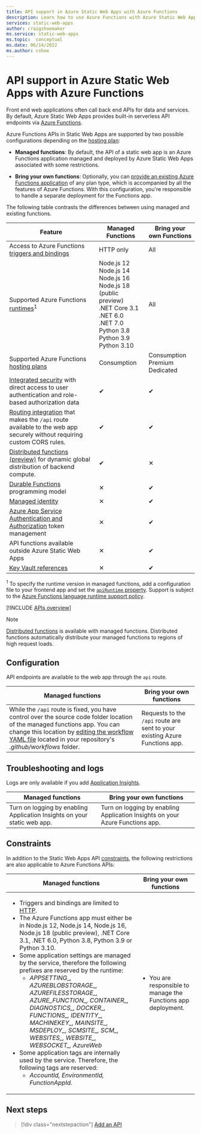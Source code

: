```yaml
---
title: API support in Azure Static Web Apps with Azure Functions
description: Learn how to use Azure Functions with Azure Static Web Apps
services: static-web-apps
author: craigshoemaker
ms.service: static-web-apps
ms.topic:  conceptual
ms.date: 06/14/2022
ms.author: cshoe
---
```


# API support in Azure Static Web Apps with Azure Functions

Front end web applications often call back end APIs for data and services. By default, Azure Static Web Apps provides built-in serverless API endpoints via [Azure Functions](apis-functions.md).

Azure Functions APIs in Static Web Apps are supported by two possible configurations depending on the [hosting plan](plans.md#features):

- **Managed functions**:  By default, the API of a static web app is an Azure Functions application managed and deployed by Azure Static Web Apps associated with some restrictions.

- **Bring your own functions**: Optionally, you can [provide an existing Azure Functions application](functions-bring-your-own.md) of any plan type, which is accompanied by all the features of Azure Functions. With this configuration, you're responsible to handle a separate deployment for the Functions app.

The following table contrasts the differences between using managed and existing functions.

| Feature | Managed Functions | Bring your own Functions |
|---|---|---|
| Access to Azure Functions [triggers and bindings](../azure-functions/functions-triggers-bindings.md#supported-bindings) | HTTP only | All |
| Supported Azure Functions [runtimes](../azure-functions/supported-languages.md#languages-by-runtime-version)<sup>1</sup> | Node.js 12<br>Node.js 14<br>Node.js 16<br>Node.js 18 (public preview)<br>.NET Core 3.1<br>.NET 6.0<br>.NET 7.0<br>Python 3.8<br>Python 3.9<br>Python 3.10 | All |
| Supported Azure Functions [hosting plans](../azure-functions/functions-scale.md) | Consumption | Consumption<br>Premium<br>Dedicated |
| [Integrated security](user-information.md) with direct access to user authentication and role-based authorization data | ✔ | ✔ |
| [Routing integration](./configuration.md?#routes) that makes the `/api` route available to the web app securely without requiring custom CORS rules. | ✔ | ✔ |
| [Distributed functions (preview)](./distributed-functions.md) for dynamic global distribution of backend compute. | ✔ | ✕ |
| [Durable Functions](../azure-functions/durable/durable-functions-overview.md) programming model | ✕ | ✔ |
| [Managed identity](../app-service/overview-managed-identity.md) | ✕ | ✔ |
| [Azure App Service Authentication and Authorization](../app-service/configure-authentication-provider-aad.md) token management | ✕ | ✔ |
| API functions available outside Azure Static Web Apps | ✕ | ✔ |
| [Key Vault references](../app-service/app-service-key-vault-references.md) | ✕ | ✔ |

<sup>1</sup> To specify the runtime version in managed functions, add a configuration file to your frontend app and set the [`apiRuntime` property](configuration.md#platform). Support is subject to the [Azure Functions language runtime support policy](../azure-functions/language-support-policy.md).

[!INCLUDE [APIs overview](../../includes/static-web-apps-apis-overview.md)]

> [!NOTE]
> [Distributed functions](./distributed-functions.md) is available with managed functions. Distributed functions automatically distribute your managed functions to regions of high request loads.

## Configuration

API endpoints are available to the web app through the `api` route.

| Managed functions | Bring your own functions |
|---|---|
| While the `/api` route is fixed, you have control over the source code folder location of the managed functions app. You can change this location by [editing the workflow YAML file](build-configuration.md) located in your repository's _.github/workflows_ folder. | Requests to the `/api` route are sent to your existing Azure Functions app. |

## Troubleshooting and logs

Logs are only available if you add [Application Insights](monitor.md).

| Managed functions | Bring your own functions |
|---|---|
| Turn on logging by enabling Application Insights on your static web app. | Turn on logging by enabling Application Insights on your Azure Functions app. |

## Constraints

In addition to the Static Web Apps API [constraints](apis-overview.md#constraints), the following restrictions are also applicable to Azure Functions APIs:

| Managed functions | Bring your own functions |
|---|---|
| <ul><li>Triggers and bindings are limited to [HTTP](../azure-functions/functions-bindings-http-webhook.md).</li><li>The Azure Functions app must either be in Node.js 12, Node.js 14, Node.js 16, Node.js 18 (public preview), .NET Core 3.1, .NET 6.0, Python 3.8, Python 3.9 or Python 3.10.</li><li>Some application settings are managed by the service, therefore the following prefixes are reserved by the runtime:<ul><li>*APPSETTING\_, AZUREBLOBSTORAGE\_, AZUREFILESSTORAGE\_, AZURE_FUNCTION\_, CONTAINER\_, DIAGNOSTICS\_, DOCKER\_, FUNCTIONS\_, IDENTITY\_, MACHINEKEY\_, MAINSITE\_, MSDEPLOY\_, SCMSITE\_, SCM\_, WEBSITES\_, WEBSITE\_, WEBSOCKET\_, AzureWeb*</li></ul></li><li>Some application tags are internally used by the service. Therefore, the following tags are reserved:<ul><li> *AccountId, EnvironmentId, FunctionAppId*.</li></ul></li></ul> | <ul><li>You are responsible to manage the Functions app deployment.</li></ul> |

## Next steps

> [!div class="nextstepaction"]
> [Add an API](add-api.md)
